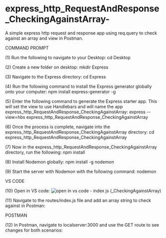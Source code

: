 # express_http_RequestAndResponse_CheckingAgainstArray-
A simple express http request and response app using req.query to check against an array and view in Postman. 

COMMAND PROMPT

(1) Run the following to navigate to your Desktop: cd Desktop

(2) Create a new folder on desktop: mkdir Express

(3) Navigate to the Express directory: cd Express

(4) Run the following command to install the Express generator globally onto your computer: npm install express-generator -g

(5) Enter the following command to generate the Express starter app. This will set the view to use Handlebars and will name the app express_http_RequestAndResponse_CheckingAgainstArray: express --view=hbs express_http_RequestAndResponse_CheckingAgainstArray 

(6) Once the process is complete, navigate into the express_http_RequestAndResponse_CheckingAgainstArray directory: cd express_http_RequestAndResponse_CheckingAgainstArray  

(7) Now in the express_http_RequestAndResponse_CheckingAgainstArray directory, run the following: npm install

(8) Install Nodemon globally: npm install -g nodemon

(9) Start the server with Nodemon with the following command: nodemon

VS CODE

(10) Open in VS code: ![open in vs code - index js (_CheckingAgainstArray)](https://user-images.githubusercontent.com/35668707/67612946-801dcf80-f75c-11e9-9033-8ebe0cb683a3.JPG)


(11) Navigate to the routes/index.js file and add an array string to check against in Postman: 



POSTMAN

(12) In Postman, navigate to localserver:3000 and use the GET route to see changes for both scenarios:


